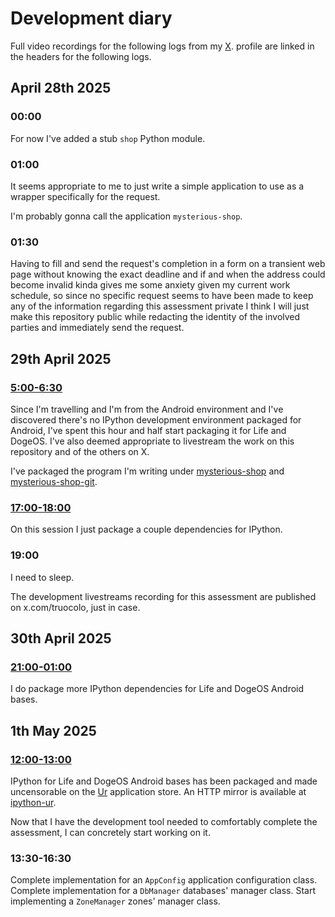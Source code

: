# Development diary

Full video recordings for the following logs from
my
[X](
  https://x.com/truocolo).
profile are linked in the headers for the
following logs.

## April 28th 2025

### 00:00

For now I've added a stub `shop` Python module.

### 01:00

It seems appropriate to me to just write a simple
application to use as a wrapper specifically
for the request.

I'm probably gonna call the application
`mysterious-shop`.

### 01:30

Having to fill and send the request's completion in
a form on a transient web page without knowing
the exact deadline and if and when the address
could become invalid kinda gives me some anxiety
given my current work schedule,
so since no specific request seems to have been made
to keep any of the information regarding this
assessment private I think I will just make this
repository public while redacting the identity of
the involved parties and immediately send the request. 

## 29th April 2025 

### [5:00-6:30](https://x.com/truocolo/status/1916720123366277193)
Since I'm travelling and I'm from the Android environment
and I've discovered there's no IPython development environment
packaged for Android, I've spent this hour and half start packaging
it for Life and DogeOS.
I've also deemed appropriate to livestream the work on this
repository and of the others on X.

I've packaged the program I'm writing under
[mysterious-shop](
  https://github.com/themartiancompany/mysterious-shop-ur)
and
[mysterious-shop-git](
  https://github.com/themartiancompany/mysterious-shop-git-ur).

### [17:00-18:00](https://x.com/truocolo/status/1916868716026908970)

On this session I just package a couple dependencies for
IPython.

### 19:00

I need to sleep.

The development livestreams recording for this
assessment are published on x.com/truocolo, just
in case.

## 30th April 2025

### [21:00-01:00](https://x.com/truocolo/status/1917708259844124793)

I do package more IPython dependencies for Life and
DogeOS Android bases.

## 1th May 2025

### [12:00-13:00](https://x.com/truocolo/status/1917902574742651129)

IPython for Life and DogeOS Android bases has been
packaged and made uncensorable on the
[Ur](
  https://github.com/themartiancompany/ur)
application store.
An HTTP mirror is available at
[ipython-ur](
  https://github.com/themartiancompany/ipython-ur).

Now that I have the development tool needed to
comfortably complete the assessment, I can
concretely start working on it.

### 13:30-16:30

Complete implementation for an `AppConfig`
application configuration class.
Complete implementation for a `DbManager` databases'
manager class.
Start implementing a `ZoneManager` zones' manager
class.
